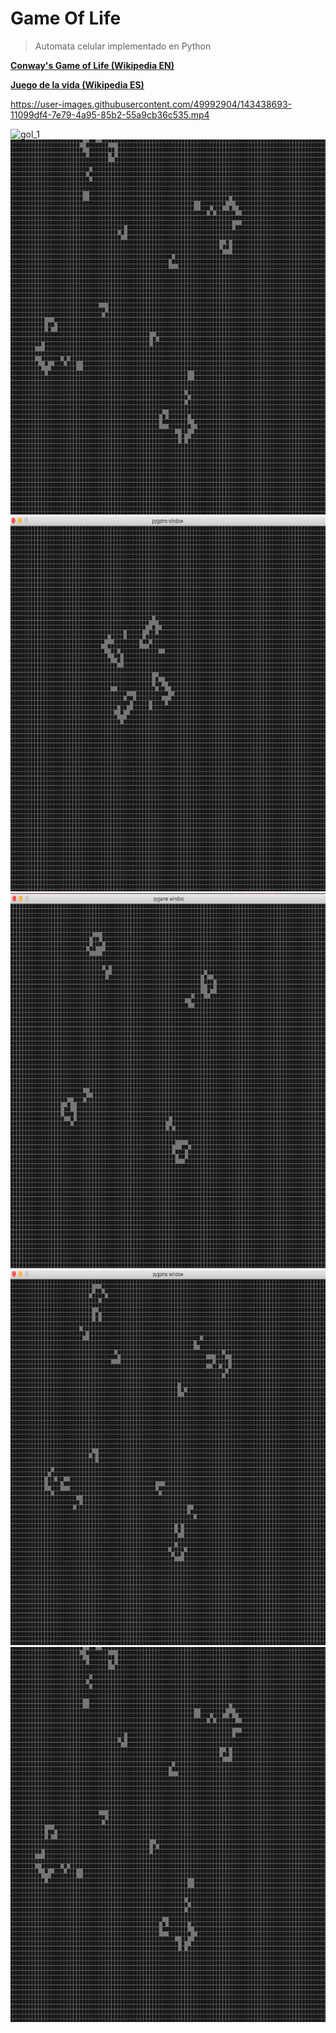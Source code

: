 # Game Of Life
>Automata celular implementado en Python

[**Conway's Game of Life (Wikipedia EN)**](https://en.wikipedia.org/wiki/Conway%27s_Game_of_Life)

[**Juego de la vida (Wikipedia ES)**](https://es.wikipedia.org/wiki/Juego_de_la_vida)

https://user-images.githubusercontent.com/49992904/143438693-11099df4-7e79-4a95-85b2-55a9cb36c535.mp4

<img src="https://github.com/marioperezmon/Game-of-Life/blob/master/img/GameOfLife.mp4" alt="gol_1" width="800" height="600"/>

<img src="https://github.com/marioperezmon/Game-of-Life/blob/master/img/GOL_4.png" alt="gol_1" width="800" height="600"/>

<img src="https://github.com/marioperezmon/Game-of-Life/blob/master/img/GOL_1.png" alt="gol_1" width="800" height="600"/>

<img src="https://github.com/marioperezmon/Game-of-Life/blob/master/img/GOL_2.png" alt="gol_1" width="800" height="600"/>

<img src="https://github.com/marioperezmon/Game-of-Life/blob/master/img/GOL_3.png" alt="gol_1" width="800" height="600"/>

<img src="https://github.com/marioperezmon/Game-of-Life/blob/master/img/GOL_4.png" alt="gol_1" width="800" height="600"/>

